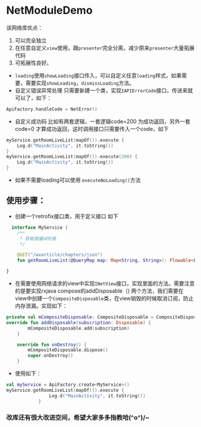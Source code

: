 # NetModuleDemo
该网络库优点：
1. 可以完全独立
2. 在任意自定义`view`使用，跟`presenter`完全分离，减少原来`presenter`大量拓展代码
3. 可拓展性良好。
* `loading`使用`showLoading`接口传入，可以自定义任意`loading`样式，如果需要，需要实现`showLoading`，`dismissLoading`方法。
* 自定义错误异常处理
只需要新建一个类，实现`IAPIErrorCode`接口，传进来就可以了，如下：
```kotlin
ApiFactory.handleCode = NetError()
```
* 自定义成功码
比如有两套逻辑，一套逻辑code=200 为成功返回，另外一套code=0 才算成功返回，这时调用接口只需要传入一个code，如下
```kotlin
myService.getRoomLiveList(mapOf()).execute {
    Log.d("MainActivity", it.toString())
}
myService.getRoomLiveList(mapOf()).execute(200) {
    Log.d("MainActivity", it.toString())
}
```
* 如果不需要loading可以使用 `executeNoLoading()`方法
## 使用步骤：
* 创建一个retrofix接口类，用于定义接口 如下
``` kotlin
  interface MyService {
    /**
     * 获取直播间列表
     */

    @GET("/wxarticle/chapters/json")
    fun getRoomLiveList(@QueryMap map: Map<String, String>): Flowable<BaseHttpBean<List<ResultBean>>>

}
```

* 在需要使用网络请求的view中实现`INetView`接口，实现里面的方法。需要注意的是要实现rxjava compose的addDisposable（)
两个方法，我们需要在view中创建一个`CompositeDisposable`类，在view销毁的时候取消订阅，防止内存泄漏。实现如下：
```kotlin
private val mCompositeDisposable: CompositeDisposable = CompositeDisposable()
override fun addDisposable(subscription: Disposable) {
        mCompositeDisposable.add(subscription)
    }

    override fun onDestroy() {
        mCompositeDisposable.dispose()
        super.onDestroy()
    }
```
* 使用如下：
```kotlin
val myService = ApiFactory.create<MyService>()
myService.getRoomLiveList(mapOf()).execute {
                Log.d("MainActivity", it.toString())
            }
```

### 改库还有很大改进空间，希望大家多多指教哈\(^o^)/~
